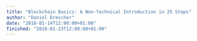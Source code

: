 ```yaml
---
title: "Blockchain Basics: A Non-Technical Introduction in 25 Steps"
author: "Daniel Drescher"
date: "2018-01-14T12:00:00+01:00"
finished: "2018-01-23T12:00:00+01:00"
---
```

